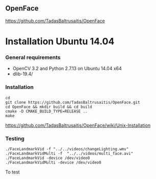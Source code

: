 OpenFace
---



https://github.com/TadasBaltrusaitis/OpenFace





# Installation Ubuntu 14.04

### General requirements 

* OpenCV 3.2 and Python 2.7.13 on Ubuntu 14.04 x64
* dlib-19.4/


### Installation 
```
cd
git clone https://github.com/TadasBaltrusaitis/OpenFace.git
cd OpenFace && mkdir build && cd build
cmake -D CMAKE_BUILD_TYPE=RELEASE ..
make
```

https://github.com/TadasBaltrusaitis/OpenFace/wiki/Unix-Installation



### Testing
```
./FaceLandmarkVid -f "../../videos/changeLighting.wmv"
./FaceLandmarkVidMulti -f  "../../videos/multi_face.avi"
./FaceLandmarkVid -device /dev/video0
./FaceLandmarkVidMulti -device /dev/video0
```

To test <!-- ./bin/FeatureExtraction -rigid -verbose -f "../videos/default.wmv" -of "output_features/default.txt" -simalign output_features/aligned -->
